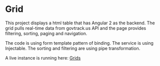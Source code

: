 # Grid

This project displays a html table that has Angular 2 as the backend.  The grid pulls real-time data from govtrack.us API and the page provides filtering, sorting, paging and navigation.  

The code is using form template pattern of binding.  The service is using Injectable.  The sorting and filtering are using pipe transformation.

A live instance is running here: [Grids](http://hammondstechnology.com/grid/index.html)

